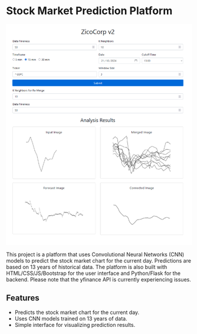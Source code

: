 # Stock Market Prediction Platform

![Stock Market Prediction](example_image_charts.png)

This project is a platform that uses Convolutional Neural Networks (CNN) models to predict the stock market chart for the current day. Predictions are based on 13 years of historical data. The platform is also built with HTML/CSS/JS/Bootstrap for the user interface and Python/Flask for the backend. Please note that the yfinance API is currently experiencing issues.

## Features

- Predicts the stock market chart for the current day.
- Uses CNN models trained on 13 years of data.
- Simple interface for visualizing prediction results.
